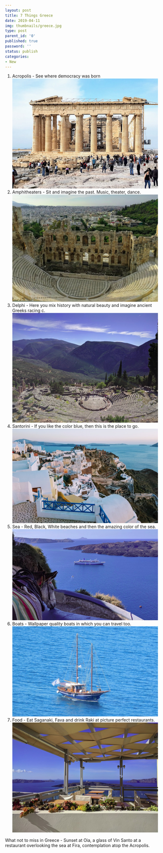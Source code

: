 ```yaml
---
layout: post
title: 7 Things Greece
date: 2019-04-11
img: thumbnails/greece.jpg
type: post
parent_id: '0'
published: true
password: ''
status: publish
categories:
- New
---
```

1. Acropolis - See where democracy was born
![Acropolis](/assets/greece/acropolis.jpg "Acropolis")
2. Amphitheaters - Sit and imagine the past. Music, theater, dance.
![Amphitheater](/assets/greece/amphitheater.jpg "Amphitheater")
3. Delphi - Here you mix history with natural beauty and imagine ancient Greeks racing c.
![Delphi](/assets/greece/delphi.jpg "Delphi")
4. Santorini - If you like the color blue, then this is the place to go.
![Santorini](/assets/greece/santorini.jpg "Santorini")
5. Sea - Red, Black, White beaches and then the amazing color of the sea.
![Sea](/assets/greece/sea.jpg "Sea")
6. Boats - Wallpaper quality boats in which you can travel too.
![Boat](/assets/greece/boat.jpg "Boat")
7. Food - Eat Saganaki, Fava and drink Raki at picture perfect restaurants.
![Restaurant](/assets/greece/restaurant.jpg "Restaurant")

What not to miss in Greece - Sunset at Oia, a glass of Vin Santo at a restaurant overlooking the sea at Fira, contemplation atop the Acropolis.
